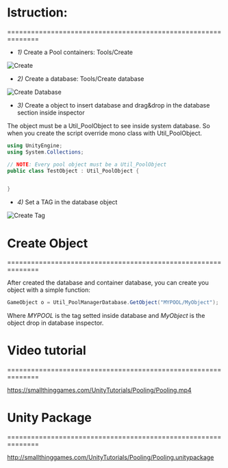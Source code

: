 
# Istruction:
==============================================================

* *1)* Create a Pool containers: Tools/Create

![Create](https://smallthinggames.com/UnityTutorials/Pooling/s1.png)






* *2)* Create a database: Tools/Create database

![Create Database](https://smallthinggames.com/UnityTutorials/Pooling/s2.png)






* *3)* Create a object to insert database and drag&drop in the database section inside inspector

The object must be a Util_PoolObject to see inside system database. So when you create the script override mono class with
Util_PoolObject.

```c#
using UnityEngine;
using System.Collections;

// NOTE: Every pool object must be a Util_PoolObject
public class TestObject : Util_PoolObject {


}
```

* *4)* Set a TAG in the database object

![Create Tag](https://smallthinggames.com/UnityTutorials/Pooling/s3.png)






# Create Object
==============================================================

After created the database and container database, you can create you object with a simple function:

```c#
GameObject o = Util_PoolManagerDatabase.GetObject("MYPOOL/MyObject");
```

Where *MYPOOL* is the tag setted inside database and *MyObject* is the object drop in database inspector.



# Video tutorial
==============================================================

https://smallthinggames.com/UnityTutorials/Pooling/Pooling.mp4



# Unity Package
==============================================================

http://smallthinggames.com/UnityTutorials/Pooling/Pooling.unitypackage

